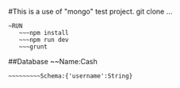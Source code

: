 #This is a use of "mongo" test project.
  git clone ...

  ```
  ~RUN
     ~~~npm install
     ~~~npm run dev
     ~~~grunt
  ```

  ##Database
  ~~Name:Cash
  ~~~~Collection:user
  ~~~~~~~~~Schema:{'username':String}
